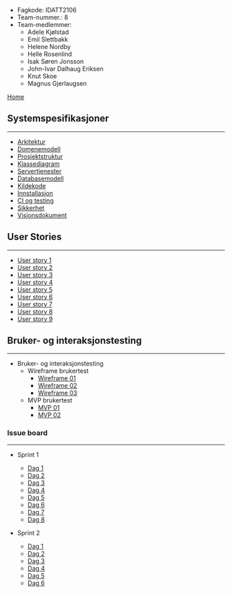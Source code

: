 - Fagkode: IDATT2106
- Team-nummer.: 8
- Team-medlemmer:
  - Adele Kjølstad
  - Emil Slettbakk
  - Helene Nordby
  - Helle Rosenlind
  - Isak Søren Jonsson
  - John-Ivar Dalhaug Eriksen
  - Knut Skoe
  - Magnus Gjerlaugsen


[Home](Home)


## Systemspesifikasjoner
____
- [Arkitektur](System/Arkitektur)<br>
- [Domenemodell](Krav/Domenemodell)
- [Prosjektstruktur](System/Prosjektstruktur)<br>
- [Klassediagram](System/Klassediagram)<br>
- [Servertjenester](System/Servertjenester)<br>
- [Databasemodell](System/Databasemodell)<br>
- [Kildekode](System/Kildekode)<br>
- [Innstallasjon](System/Innstallasjon)<br>
- [CI og testing](System/CI-og-testing)<br>
- [Sikkerhet](System/Sikkerhet)<br>
- [Visjonsdokument](Visjonsdokument)

## User Stories
___
- [User story 1](Krav/User-stories/User-story-01)
- [User story 2](Krav/User-stories/User-story-02)
- [User story 3](Krav/User-stories/User-story-03)
- [User story 4](Krav/User-stories/User-story-04)
- [User story 5](Krav/User-stories/User-story-05)
- [User story 6](Krav/User-stories/User-story-06)
- [User story 7](Krav/User-stories/User-story-07)
- [User story 8](Krav/User-stories/User-story-08)
- [User story 9](Krav/User-stories/User-story-09)


## Bruker- og interaksjonstesting
___
- Bruker- og interaksjonstesting
  - Wireframe brukertest
    - [Wireframe 01](Brukertester/Wireframe-01)
    - [Wireframe 02](Brukertester/Wireframe-02)
    - [Wireframe 03](Brukertester/Wireframe-03)
  - MVP brukertest
    - [MVP 01](Brukertester/MVP-01)
    - [MVP 02](Brukertester/MVP-02)


### Issue board
___

- Sprint 1
  - [Dag 1](Issue-board/Sprint-1/Dag-01)
  - [Dag 2](Issue-board/Sprint-1/Dag-02)
  - [Dag 3](Issue-board/Sprint-1/Dag-03)
  - [Dag 4](Issue-board/Sprint-1/Dag-04)
  - [Dag 5](Issue-board/Sprint-1/Dag-05)
  - [Dag 6](Issue-board/Sprint-1/Dag-06)
  - [Dag 7](Issue-board/Sprint-1/Dag-07)
  - [Dag 8](Issue-board/Sprint-1/Dag-08)

- Sprint 2
  - [Dag 1](Issue-board/Sprint-2/Dag-01)
  - [Dag 2](Issue-board/Sprint-2/Dag-02)
  - [Dag 3](Issue-board/Sprint-2/Dag-03)
  - [Dag 4](Issue-board/Sprint-2/Dag-04)
  - [Dag 5](Issue-board/Sprint-2/Dag-05)
  - [Dag 6](Issue-board/Sprint-2/Dag-06)